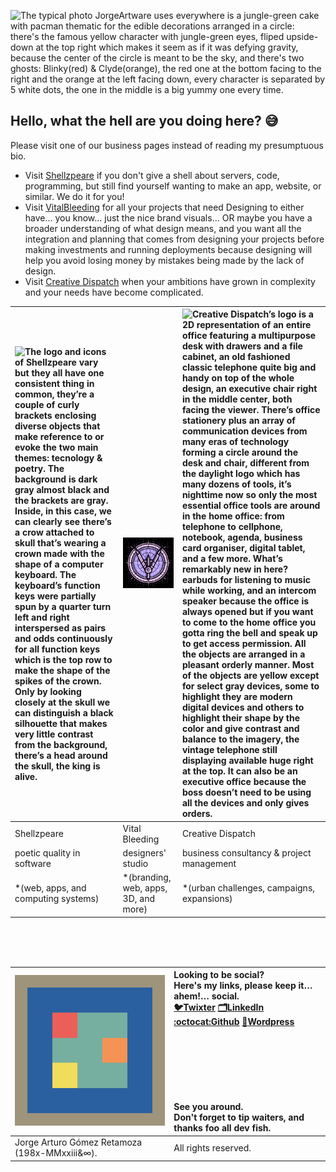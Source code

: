 ![The typical photo JorgeArtware uses everywhere is a jungle-green cake with pacman thematic for the edible decorations arranged in a circle\: there's the famous yellow character with jungle-green eyes, fliped upside-down at the top right which makes it seem as if it was defying gravity, because the center of the circle is meant to be the sky, and there's two ghosts\: Blinky\(red\) & Clyde\(orange\), the red one at the bottom facing to the right and the orange at the left facing down, every character is separated by 5 white dots, the one in the middle is a big yummy one every time. ](https://raw.githubusercontent.com/jorgeartware/jorgeartware.github.io/master/assets/images/jorgeartware-pacman_cake-narrow-flip_upd-square_1794px.jpg)

## Hello, what the hell are you doing here? :sweat_smile:

Please visit one of our business pages instead of reading my presumptuous bio.

- Visit [Shellzpeare](https://shellzpeare.github.io) if you don't give a shell about servers, code, programming, but still find yourself wanting to make an app, website, or similar. We do it for you! 
- Visit [VitalBleeding](https://vitalbleeding.github.io) for all your projects that need Designing to either have… you know… just the nice brand visuals… OR maybe you have a broader understanding of what design means, and you want all the integration and planning that comes from designing your projects before making investments and running deployments because designing will help you avoid losing money by mistakes being made by the lack of design.
- Visit [Creative Dispatch](https://creativdispatch.github.io) when your ambitions have grown in complexity and your needs have become complicated.

| ![The logo and icons of Shellzpeare vary but they all have one consistent thing in common, they’re a couple of curly brackets enclosing diverse objects that make reference to or evoke the two main themes\: tecnology & poetry. The background is dark gray almost black and the brackets are gray. Inside, in this case, we can clearly see there’s a crow attached to skull that’s wearing a crown made with the shape of a computer keyboard. The keyboard’s function keys were partially spun by a quarter turn left and right interspersed as pairs and odds continuously for all function keys which is the top row to make the shape of the spikes of the crown. Only by looking closely at the skull we can distinguish a black silhouette that makes very little contrast from the background, there’s a head around the skull, the king is alive.](https://raw.githubusercontent.com/shellzpeare/shellzpeare.github.io/main/assets/images/shellzpeare-logo-shakespeare_hamlet_macbeth_juliuscaesar_caesar_crow_crown_skull_gold_keyboard.png) | ![Vital Bleeding studio’s logo\: it’s a geometrical compass opened upwards making the shape of a letter V, it’s framed by a circle of violet color background with white markings and lines that simulate the aspect of a cutting mat for designers and crafts, it also aludes to clock watches that mark the time.](https://raw.githubusercontent.com/vitalbleeding/vitalbleeding.github.io/main/assets/images/vital_bleeding-vitalbleeding-logo-design_studio-violet_lily-1024px.jpg) | ![Creative Dispatch’s logo is a 2D representation of an entire office featuring a multipurpose desk with drawers and a file cabinet, an old fashioned classic telephone quite big and handy on top of the whole design, an executive chair right in the middle center, both facing the viewer. There’s office stationery plus an array of communication devices from many eras of technology forming a circle around the desk and chair, different from the daylight logo which has many dozens of tools, it’s nighttime now so only the most essential office tools are around in the home office\: from telephone to cellphone, notebook, agenda, business card organiser, digital tablet, and a few more. What’s remarkably new in here? earbuds for listening to music while working, and an intercom speaker because the office is always opened but if you want to come to the home office you gotta ring the bell and speak up to get access permission. All the objects are arranged in a pleasant orderly manner. Most of the objects are yellow except for select gray devices, some to highlight they are modern digital devices and others to highlight their shape by the color and give contrast and balance to the imagery, the vintage telephone still displaying available huge right at the top. It can also be an executive office because the boss doesn’t need to be using all the devices and only gives orders.](https://raw.githubusercontent.com/creativdispatch/creativdispatch.github.io/main/assets/images/creative_dispatch-creativdispatch-logo-business_consultancy_project_management-solutions_recruit_personnel.png) |
| :--- | :--- | :--- |
| Shellzpeare | Vital Bleeding | Creative Dispatch |
| poetic quality in software | designers' studio | business consultancy & project management |
| \*\(web, apps, and computing systems) | \*\(branding, web, apps, 3D, and more) | \*\(urban challenges, campaigns, expansions) |

<br/>
<br/>
<br/>

| ![Abstract blocky illustration of JorgeArtware's typical pacman cake photo. Margin and square proportions made on purpose specifically to match Github's random auto-generated images assigned to any user and organisation as a gift for id_profile.](https://raw.githubusercontent.com/jorgeartware/jorgeartware.github.io/master/assets/images/jorgeartware-pacman_cake-abstract_icon-400px.png) | Looking to be social?<br/>Here's my links, please keep it… ahem!… social.<br/>[:bird:Twixter](https://twitter.com/JorgeArtware) [:card_index_dividers:LinkedIn](https://linkedin.com/in/jorgeartware) [:octocat:Github](https://github.com/jorgeartware) [:scroll:Wordpress](https://jorgeartware.wordpress.com)<br/><br/><br/><br/><br/><br/><br/><br/>See you around.<br/>Don't forget to tip waiters, and thanks foo all dev fish.|
| :--- | :--- |
| Jorge Arturo Gómez Retamoza (198x-MMxxiii&∞). | All rights reserved. |

